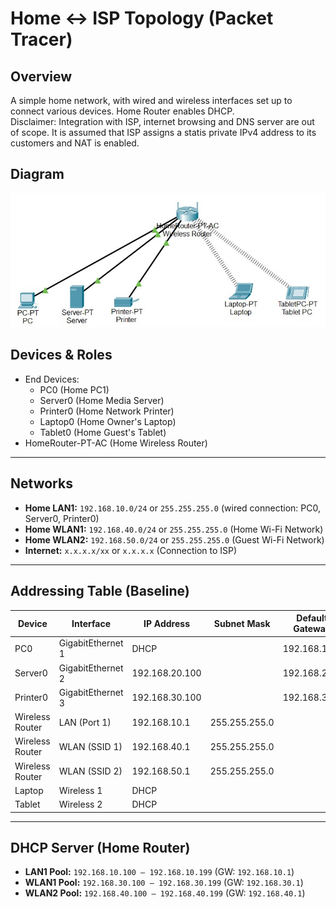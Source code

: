 # Home ↔ ISP Topology (Packet Tracer)
## Overview
A simple home network, with wired and wireless interfaces set up to connect various devices. Home Router enables DHCP.  
Disclaimer: Integration with ISP, internet browsing and DNS server are out of scope. It is assumed that ISP assigns a statis private IPv4 address to its customers and NAT is enabled. 
## Diagram
![Screenshot of a CISCO Packet Tracer diagram](home_network_sim_2.jpg)
## Devices & Roles
- End Devices: 
  - PC0 (Home PC1)  
  - Server0 (Home Media Server)  
  - Printer0 (Home Network Printer)  
  - Laptop0 (Home Owner's Laptop)  
  - Tablet0 (Home Guest's Tablet)  
- HomeRouter-PT-AC (Home Wireless Router) 
---
## Networks
- **Home LAN1:** `192.168.10.0/24` or `255.255.255.0` (wired connection: PC0, Server0, Printer0)  
- **Home WLAN1:** `192.168.40.0/24` or `255.255.255.0` (Home Wi-Fi Network)  
- **Home WLAN2:** `192.168.50.0/24` or `255.255.255.0` (Guest Wi-Fi Network)  
- **Internet:** `x.x.x.x/xx` or `x.x.x.x` (Connection to ISP)  
---
## Addressing Table (Baseline)
| Device            | Interface          | IP Address       | Subnet Mask     | Default Gateway |
|-------------------|--------------------|------------------|-----------------|-----------------|
| PC0               | GigabitEthernet 1  | DHCP             |                 | 192.168.10.1    |
| Server0           | GigabitEthernet 2  | 192.168.20.100   |                 | 192.168.20.1    |
| Printer0          | GigabitEthernet 3  | 192.168.30.100   |                 | 192.168.30.1    |
| Wireless Router   | LAN (Port 1)       | 192.168.10.1     | 255.255.255.0   |                 |
| Wireless Router   | WLAN (SSID 1)      | 192.168.40.1     | 255.255.255.0   |                 |
| Wireless Router   | WLAN (SSID 2)      | 192.168.50.1     | 255.255.255.0   |                 |
| Laptop            | Wireless 1         | DHCP             |                 |                 |
| Tablet            | Wireless 2         | DHCP             |                 |                 |

---
## DHCP Server (Home Router)
- **LAN1 Pool:** `192.168.10.100 – 192.168.10.199` (GW: `192.168.10.1`)  
- **WLAN1 Pool:** `192.168.30.100 – 192.168.30.199` (GW: `192.168.30.1`)  
- **WLAN2 Pool:** `192.168.40.100 – 192.168.40.199` (GW: `192.168.40.1`)  
